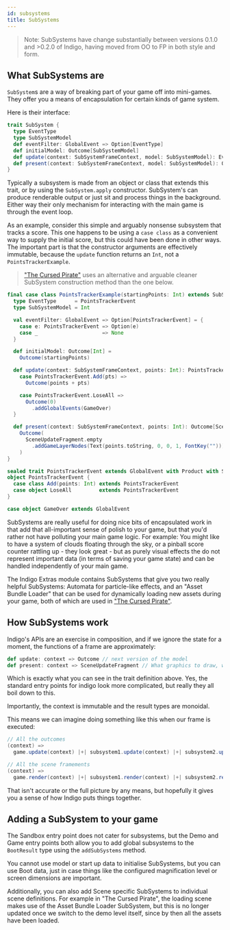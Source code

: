```yaml
---
id: subsystems
title: SubSystems
---
```


> Note: SubSystems have change substantially between versions 0.1.0 and >0.2.0 of Indigo, having moved from OO to FP in both style and form.

## What SubSystems are

`SubSystem`s are a way of breaking part of your game off into mini-games. They offer you a means of encapsulation for certain kinds of game system.

Here is their interface:

```scala
trait SubSystem {
  type EventType
  type SubSystemModel
  def eventFilter: GlobalEvent => Option[EventType]
  def initialModel: Outcome[SubSystemModel]
  def update(context: SubSystemFrameContext, model: SubSystemModel): EventType => Outcome[SubSystemModel]
  def present(context: SubSystemFrameContext, model: SubSystemModel): Outcome[SceneUpdateFragment]
}
```

Typically a subsystem is made from an object or class that extends this trait, or by using the `SubSystem.apply` constructor. SubSystem's can produce renderable output or just sit and process things in the background. Either way their only mechanism for interacting with the main game is through the event loop.

As an example, consider this simple and arguably nonsense subsystem that tracks a score. This one happens to be using a `case class` as a convenient way to supply the initial score, but this could have been done in other ways. The important part is that the constructor arguments are effectively immutable, because the `update` function returns an `Int`, not a `PointsTrackerExample`.

> ["The Cursed Pirate"](https://github.com/PurpleKingdomGames/indigo-examples/blob/master/demos/pirate/src/main/scala/pirate/scenes/level/subsystems/CloudsSubSystem.scala) uses an alternative and arguable cleaner SubSystem construction method than the one below.

```scala
final case class PointsTrackerExample(startingPoints: Int) extends SubSystem {
  type EventType      = PointsTrackerEvent
  type SubSystemModel = Int

  val eventFilter: GlobalEvent => Option[PointsTrackerEvent] = {
    case e: PointsTrackerEvent => Option(e)
    case _                     => None
  }

  def initialModel: Outcome[Int] =
    Outcome(startingPoints)

  def update(context: SubSystemFrameContext, points: Int): PointsTrackerEvent => Outcome[Int] = {
    case PointsTrackerEvent.Add(pts) =>
      Outcome(points + pts)

    case PointsTrackerEvent.LoseAll =>
      Outcome(0)
        .addGlobalEvents(GameOver)
  }

  def present(context: SubSystemFrameContext, points: Int): Outcome[SceneUpdateFragment] =
    Outcome(
      SceneUpdateFragment.empty
        .addGameLayerNodes(Text(points.toString, 0, 0, 1, FontKey("")))
    )
}

sealed trait PointsTrackerEvent extends GlobalEvent with Product with Serializable
object PointsTrackerEvent {
  case class Add(points: Int) extends PointsTrackerEvent
  case object LoseAll         extends PointsTrackerEvent
}

case object GameOver extends GlobalEvent
```

SubSystems are really useful for doing nice bits of encapsulated work in that add that all-important sense of polish to your game, but that you'd rather not have polluting your main game logic. For example: You might like to have a system of clouds floating through the sky, or a pinball score counter rattling up - they look great - but as purely visual effects the do not represent important data (in terms of saving your game state) and can be handled independently of your main game.

The Indigo Extras module contains SubSystems that give you two really helpful SubSystems: Automata for particle-like effects, and an "Asset Bundle Loader" that can be used for dynamically loading new assets during your game, both of which are used in ["The Cursed Pirate"](https://github.com/PurpleKingdomGames/indigo-examples/tree/master/demos/pirate).

## How SubSystems work

Indigo's APIs are an exercise in composition, and if we ignore the state for a moment, the functions of a frame are approximately:

```scala
def update: context => Outcome // next version of the model
def present: context => SceneUpdateFragment // What graphics to draw, what audio to play
```

Which is exactly what you can see in the trait definition above. Yes, the standard entry points for indigo look more complicated, but really they all boil down to this.

Importantly, the context is immutable and the result types are monoidal.

This means we can imagine doing something like this when our frame is executed:

```scala
// All the outcomes
(context) =>
  game.update(context) |+| subsystem1.update(context) |+| subsystem2.update(context)

// All the scene framements
(context) =>
  game.render(context) |+| subsystem1.render(context) |+| subsystem2.render(context)
```

That isn't accurate or the full picture by any means, but hopefully it gives you a sense of how Indigo puts things together.

## Adding a SubSystem to your game

The Sandbox entry point does not cater for subsystems, but the Demo and Game entry points both allow you to add global subsystems to the `BootResult` type using the `addSubSystems` method.

You cannot use model or start up data to initialise SubSystems, but you can use Boot data, just in case things like the configured magnification level or screen dimensions are important.

Additionally, you can also add Scene specific SubSystems to individual scene definitions. For example in "The Cursed Pirate", the loading scene makes use of the Asset Bundle Loader SubSystem, but this is no longer updated once we switch to the demo level itself, since by then all the assets have been loaded.
